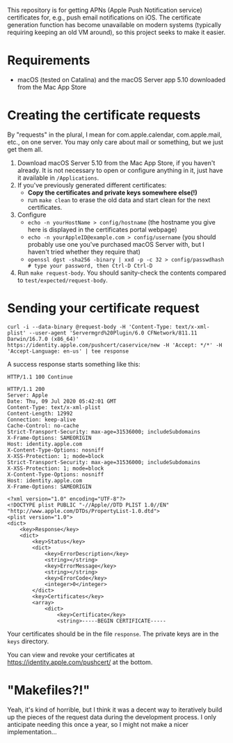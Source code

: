 This repository is for getting APNs (Apple Push Notification service) certificates for, e.g., push email notifications on iOS. The certificate generation function has become unavailable on modern systems (typically requiring keeping an old VM around), so this project seeks to make it easier.

# Requirements

* macOS (tested on Catalina) and the macOS Server app 5.10 downloaded from the Mac App Store

# Creating the certificate requests

By "requests" in the plural, I mean for com.apple.calendar, com.apple.mail, etc., on one server. You may only care about mail or something, but we just get them all.

1. Download macOS Server 5.10 from the Mac App Store, if you haven't already. It is not necessary to open or configure anything in it, just have it available in `/Applications`.
1. If you've previously generated different certificates:
	* **Copy the certificates and private keys somewhere else(!)**
	* run `make clean` to erase the old data and start clean for the next certificates.
1. Configure
	* `echo -n yourHostName > config/hostname` (the hostname you give here is displayed in the certificates portal webpage)
	* `echo -n yourAppleID@example.com > config/username` (you should probably use one you've purchased macOS Server with, but I haven't tried whether they require that)
	* `openssl dgst -sha256 -binary | xxd -p -c 32 > config/passwdhash # type your password, then Ctrl-D Ctrl-D`
1. Run `make request-body`. You should sanity-check the contents compared to `test/expected/request-body`.

# Sending your certificate request

```
curl -i --data-binary @request-body -H 'Content-Type: text/x-xml-plist' --user-agent 'Servermgrd%20Plugin/6.0 CFNetwork/811.11 Darwin/16.7.0 (x86_64)' https://identity.apple.com/pushcert/caservice/new -H 'Accept: */*' -H 'Accept-Language: en-us' | tee response
```

A success response starts something like this:

```
HTTP/1.1 100 Continue

HTTP/1.1 200 
Server: Apple
Date: Thu, 09 Jul 2020 05:42:01 GMT
Content-Type: text/x-xml-plist
Content-Length: 12992
Connection: keep-alive
Cache-Control: no-cache
Strict-Transport-Security: max-age=31536000; includeSubdomains
X-Frame-Options: SAMEORIGIN
Host: identity.apple.com
X-Content-Type-Options: nosniff
X-XSS-Protection: 1; mode=block
Strict-Transport-Security: max-age=31536000; includeSubdomains
X-XSS-Protection: 1; mode=block
X-Content-Type-Options: nosniff
Host: identity.apple.com
X-Frame-Options: SAMEORIGIN

<?xml version="1.0" encoding="UTF-8"?>
<!DOCTYPE plist PUBLIC "-//Apple//DTD PLIST 1.0//EN" "http://www.apple.com/DTDs/PropertyList-1.0.dtd">
<plist version="1.0">
<dict>
    <key>Response</key>
    <dict>
        <key>Status</key>
        <dict>
            <key>ErrorDescription</key>
            <string></string>
            <key>ErrorMessage</key>
            <string></string>
            <key>ErrorCode</key>
            <integer>0</integer>
        </dict>
        <key>Certificates</key>
        <array>
            <dict>
                <key>Certificate</key>
                <string>-----BEGIN CERTIFICATE-----
```

Your certificates should be in the file `response`. The private keys are in the `keys` directory.

You can view and revoke your certificates at https://identity.apple.com/pushcert/ at the bottom.

# "Makefiles?!"

Yeah, it's kind of horrible, but I think it was a decent way to iteratively build up the pieces of the request data during the development process. I only anticipate needing this once a year, so I might not make a nicer implementation...
